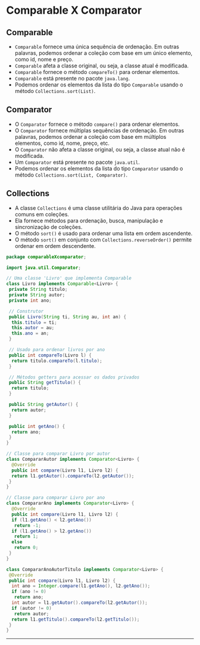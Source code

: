 # Comparable X Comparator

## Comparable

- `Comparable` fornece uma única sequência de ordenação. Em outras palavras, podemos ordenar a coleção com base em um único elemento, como id, nome e preço.
- `Comparable` afeta a classe original, ou seja, a classe atual é modificada.
- `Comparable` fornece o método `compareTo()` para ordenar elementos.
- `Comparable` está presente no pacote `java.lang`.
- Podemos ordenar os elementos da lista do tipo `Comparable` usando o método `Collections.sort(List)`.

## Comparator

- O `Comparator` fornece o método `compare()` para ordenar elementos.
- O `Comparator` fornece múltiplas sequências de ordenação. Em outras palavras, podemos ordenar a coleção com base em múltiplos elementos, como id, nome, preço, etc.
- O `Comparator` não afeta a classe original, ou seja, a classe atual não é modificada.
- Um `Comparator` está presente no pacote `java.util`.
- Podemos ordenar os elementos da lista do tipo `Comparator` usando o método `Collections.sort(List, Comparator)`.

## Collections

- A classe `Collections` é uma classe utilitária do Java para operações comuns em coleções.
- Ela fornece métodos para ordenação, busca, manipulação e sincronização de coleções.
- O método `sort()` é usado para ordenar uma lista em ordem ascendente.
- O método `sort()` em conjunto com `Collections.reverseOrder()` permite ordenar em ordem descendente.

```java
package comparableXcomparator;

import java.util.Comparator;

// Uma classe 'Livro' que implementa Comparable
class Livro implements Comparable<Livro> {
 private String titulo;
 private String autor;
 private int ano;

 // Construtor
 public Livro(String ti, String au, int an) {
  this.titulo = ti;
  this.autor = au;
  this.ano = an;
 }

 // Usado para ordenar livros por ano
 public int compareTo(Livro l) {
  return titulo.compareTo(l.titulo);
 }

 // Métodos getters para acessar os dados privados
 public String getTitulo() {
  return titulo;
 }

 public String getAutor() {
  return autor;
 }

 public int getAno() {
  return ano;
 }
}

// Classe para comparar Livro por autor
class CompararAutor implements Comparator<Livro> {
  @Override
  public int compare(Livro l1, Livro l2) {
  return l1.getAutor().compareTo(l2.getAutor());
 }
}

// Classe para comparar Livro por ano
class CompararAno implements Comparator<Livro> {
  @Override
  public int compare(Livro l1, Livro l2) {
  if (l1.getAno() < l2.getAno())
   return -1;
  if (l1.getAno() > l2.getAno())
   return 1;
  else
   return 0;
 }
}

class CompararAnoAutorTitulo implements Comparator<Livro> {
 @Override
 public int compare(Livro l1, Livro l2) {
  int ano = Integer.compare(l1.getAno(), l2.getAno());
  if (ano != 0)
   return ano;
  int autor = l1.getAutor().compareTo(l2.getAutor());
  if (autor != 0)
   return autor;
  return l1.getTitulo().compareTo(l2.getTitulo());
 }
}
```

---
